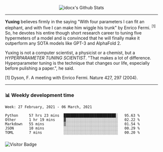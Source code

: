 <div align="center">
    <img align="center" src="https://github-readme-stats.vercel.app/api?username=idocx&show_icons=true&hide_border=true" alt="idocx's Github Stats"></img>
</div>

---

**Yuxing** believes firmly in the saying "With four parameters I can fit an elephant, and with five I can make him wiggle his trunk" by Enrico Fermi. <sup>[1]</sup> So, he devotes his entire though short research career to tuning five hypermeters of a model and is convinced that he will finally make it outperform any SOTA models like GPT-3 and AlphaFold 2.

Yuxing is not a computer scientist, a physicist or a chemist, but a *HYPERPARAMETER TUNING SCIENTIST*. "That makes a lot of difference. Hyperparameter tuning is the technique that changes our life, especially before pulishing a paper.", he said.

[1] Dyson, F. A meeting with Enrico Fermi. Nature 427, 297 (2004).


---

### 📊 Weekly development time
<!--START_SECTION:waka-->
```text
Week: 27 February, 2021 - 06 March, 2021

Python     57 hrs 23 mins  ████████████████████████░   95.63 % 
Other      1 hr 19 mins    ▓░░░░░░░░░░░░░░░░░░░░░░░░   02.22 % 
Markdown   55 mins         ▒░░░░░░░░░░░░░░░░░░░░░░░░   01.54 % 
JSON       10 mins         ░░░░░░░░░░░░░░░░░░░░░░░░░   00.29 % 
TOML       7 mins          ░░░░░░░░░░░░░░░░░░░░░░░░░   00.20 % 
```
<!--END_SECTION:waka-->

### 

![Visitor Badge](https://visitor-badge.laobi.icu/badge?page_id=idocx.idocx)